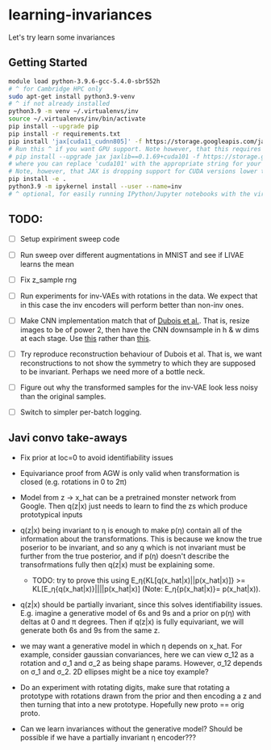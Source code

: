 # learning-invariances
Let's try learn some invariances 

## Getting Started

```bash
module load python-3.9.6-gcc-5.4.0-sbr552h
# ^ for Cambridge HPC only
sudo apt-get install python3.9-venv
# ^ if not already installed
python3.9 -m venv ~/.virtualenvs/inv
source ~/.virtualenvs/inv/bin/activate
pip install --upgrade pip
pip install -r requirements.txt
pip install 'jax[cuda11_cudnn805]' -f https://storage.googleapis.com/jax-releases/jax_releases.html
# Run this ^ if you want GPU support. Note however, that this requires CUDA 11.1 and CUDNN 8.05, for older versions try
# pip install --upgrade jax jaxlib==0.1.69+cuda101 -f https://storage.googleapis.com/jax-releases/jax_releases.html 
# where you can replace 'cuda101' with the appropriate string for your CUDA version. E.g. for CUDA 10.2 use cuda102.
# Note, however, that JAX is dropping support for CUDA versions lower than 11.1.
pip install -e .
python3.9 -m ipykernel install --user --name=inv
# ^ optional, for easily running IPython/Jupyter notebooks with the virtual env.
```

## TODO:

 - [ ] Setup expiriment sweep code
 - [ ] Run sweep over different augmentations in MNIST and see if LIVAE learns the mean
 - [ ] Fix z_sample rng
 - [ ] Run experiments for inv-VAEs with rotations in the data. We expect that in this case the inv encoders will perform better than non-inv ones. 
 - [ ] Make CNN implementation match that of [Dubois et al.](https://github.com/YannDubs/lossyless/blob/462af23a52d68f860e5ae2ff9c59f04cfb8c5fd5/lossyless/architectures.py#L235). That is, resize images to be of power 2, then have the CNN downsample in h & w dims at each stage. Use [this](https://jax.readthedocs.io/en/latest/_autosummary/jax.image.resize.html) rather than [this](https://pytorch.org/vision/main/generated/torchvision.transforms.Resize.html).
 - [ ] Try reproduce reconstruction behaviour of Dubois et al. That is, we want reconstructions to not show the symmetry to which they are supposed to be invariant. Perhaps we need more of a bottle neck.
 - [ ] Figure out why the transformed samples for the inv-VAE look less noisy than the original samples.
 - [ ] Switch to simpler per-batch logging.


 ## Javi convo take-aways

  - Fix prior at loc=0 to avoid identifiability issues
  - Equivariance proof from AGW is only valid when transformation is closed (e.g. rotations in 0 to 2π)
  - Model from z -> x_hat can be a pretrained monster network from Google. Then q(z|x) just needs to learn to find the zs which produce prototypical inputs
  - q(z|x) being invariant to η is enough to make p(η) contain all of the information about the transformations. This is because we know the true poserior to be invariant, and so any q which is not invariant must be further from the true posterior, and if p(η) doesn't describe the transofrmations fully then q(z|x) must be explaining some. 
    - TODO: try to prove this using E_η{KL[q(x_hat|x)||p(x_hat|x)]} >= KL[E_η{q(x_hat|x)}||||p(x_hat|x)] (Note: E_η{p(x_hat|x)}= p(x_hat|x)).
  - q(z|x) should be partially invariant, since this solves identifiability issues. E.g. imagine a generative model of 6s and 9s and a prior on p(η) with deltas at 0 and π degrees. Then if q(z|x) is fully equivariant, we will generate both 6s and 9s from the same z. 
  - we may want a generative model in which η depends on x_hat. For example, consider gaussian convariances, here we can view σ_12 as a rotation and σ_1 and σ_2 as being shape params. However, σ_12 depends on σ_1 and σ_2. 2D ellipses might be a nice toy example? 
  - Do an experiment with rotating digits, make sure that rotating a prototype with rotations drawn from the prior and then encoding a z and then turning that into a new prototype. Hopefully new proto == orig proto.

  - Can we learn invariances without the generative model? Should be possible if we have a partially invariant η encoder???